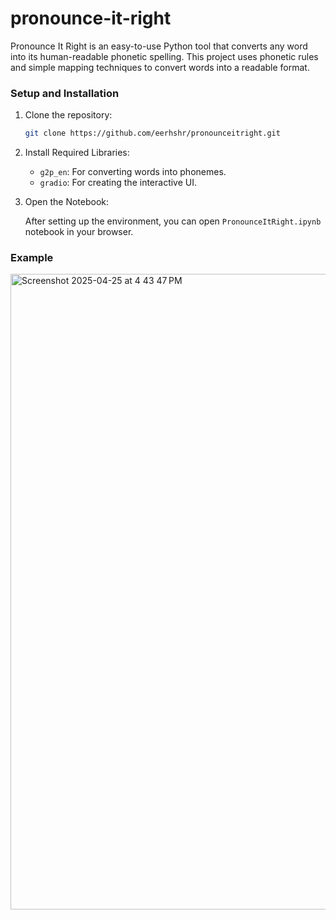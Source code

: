 # pronounce-it-right

Pronounce It Right is an easy-to-use Python tool that converts any word into its human-readable phonetic spelling.
This project uses phonetic rules and simple mapping techniques to convert words into a readable format.

### **Setup and Installation**

1. Clone the repository:

   ```bash
   git clone https://github.com/eerhshr/pronounceitright.git
   ```
   
2. Install Required Libraries:
    - `g2p_en`: For converting words into phonemes.
    - `gradio`: For creating the interactive UI.

3. Open the Notebook:

   After setting up the environment, you can open `PronounceItRight.ipynb` notebook in your browser.


### **Example**

<img width="1017" alt="Screenshot 2025-04-25 at 4 43 47 PM" src="https://github.com/user-attachments/assets/581d5abb-0cc8-43fc-8159-685ee68270c6" />

